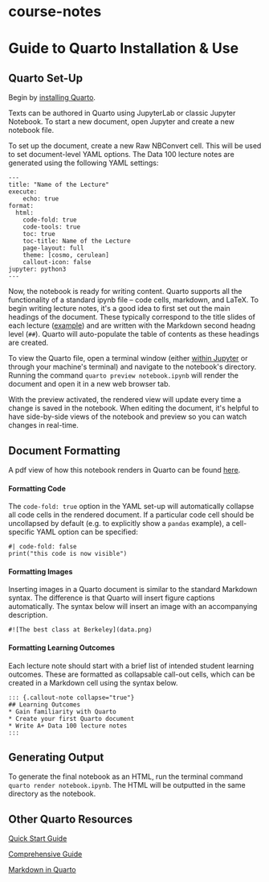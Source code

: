 # course-notes

# Guide to Quarto Installation & Use
## Quarto Set-Up

Begin by [installing Quarto](https://quarto.org/docs/get-started/).

Texts can be authored in Quarto using JupyterLab or classic Jupyter Notebook. To start a new document, open Jupyter and create a new notebook file. 

To set up the document, create a new Raw NBConvert cell. This will be used to set document-level YAML options. The Data 100 lecture notes are generated using the following YAML settings:

```
---
title: "Name of the Lecture"
execute:
    echo: true
format:
  html:
    code-fold: true
    code-tools: true
    toc: true
    toc-title: Name of the Lecture
    page-layout: full
    theme: [cosmo, cerulean]
    callout-icon: false
jupyter: python3
---
```

Now, the notebook is ready for writing content. Quarto supports all the functionality of a standard ipynb file – code cells, markdown, and LaTeX. To begin writing lecture notes, it's a good idea to first set out the main headings of the document. These typically correspond to the title slides of each lecture ([example](https://docs.google.com/presentation/d/1FZJhOS8S1lCqZCRxbyys9rCZT0QxdY4hcmvZDskEHFI/edit#slide=id.g1150ea2fb2b_0_220)) and are written with the Markdown second headng level (`##`). Quarto will auto-populate the table of contents as these headings are created.

To view the Quarto file, open a terminal window (either [within Jupyter](https://docs.google.com/presentation/d/1FZJhOS8S1lCqZCRxbyys9rCZT0QxdY4hcmvZDskEHFI/edit#slide=id.g1150ea2fb2b_0_220) or through your machine's terminal) and navigate to the notebook's directory. Running the command `quarto preview notebook.ipynb` will render the document and open it in a new web browser tab.

With the preview activated, the rendered view will update every time a change is saved in the notebook. When editing the document, it's helpful to have side-by-side views of the notebook and preview so you can watch changes in real-time.

## Document Formatting

A pdf view of how this notebook renders in Quarto can be found [here](https://drive.google.com/file/d/17ga5wvfcmvAzQ1rbnCP4kEf5bckST3--/view?usp=sharing).

#### Formatting Code

The `code-fold: true` option in the YAML set-up will automatically collapse all code cells in the rendered document. If a particular code cell should be uncollapsed by default (e.g. to explicitly show a `pandas` example), a cell-specific YAML option can be specified:

```
#| code-fold: false
print("this code is now visible")
```

#### Formatting Images

Inserting images in a Quarto document is similar to the standard Markdown syntax. The difference is that Quarto will insert figure captions automatically. The syntax below will insert an image with an accompanying description.

```
#![The best class at Berkeley](data.png)
```

#### Formatting Learning Outcomes

Each lecture note should start with a brief list of intended student learning outcomes. These are formatted as collapsable call-out cells, which can be created in a Markdown cell using the syntax below.

```
::: {.callout-note collapse="true"}
## Learning Outcomes
* Gain familiarity with Quarto
* Create your first Quarto document
* Write A+ Data 100 lecture notes
:::
```

## Generating Output
To generate the final notebook as an HTML, run the terminal command `quarto render notebook.ipynb`. The HTML will be outputted in the same directory as the notebook.

## Other Quarto Resources

[Quick Start Guide](https://quarto.org/docs/get-started/)

[Comprehensive Guide](https://quarto.org/docs/guide/)

[Markdown in Quarto](https://quarto.org/docs/authoring/markdown-basics.html)
